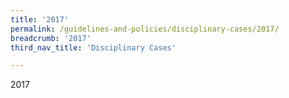 ```yaml
---
title: '2017'
permalink: /guidelines-and-policies/disciplinary-cases/2017/
breadcrumb: '2017'
third_nav_title: 'Disciplinary Cases'

---
```



2017
